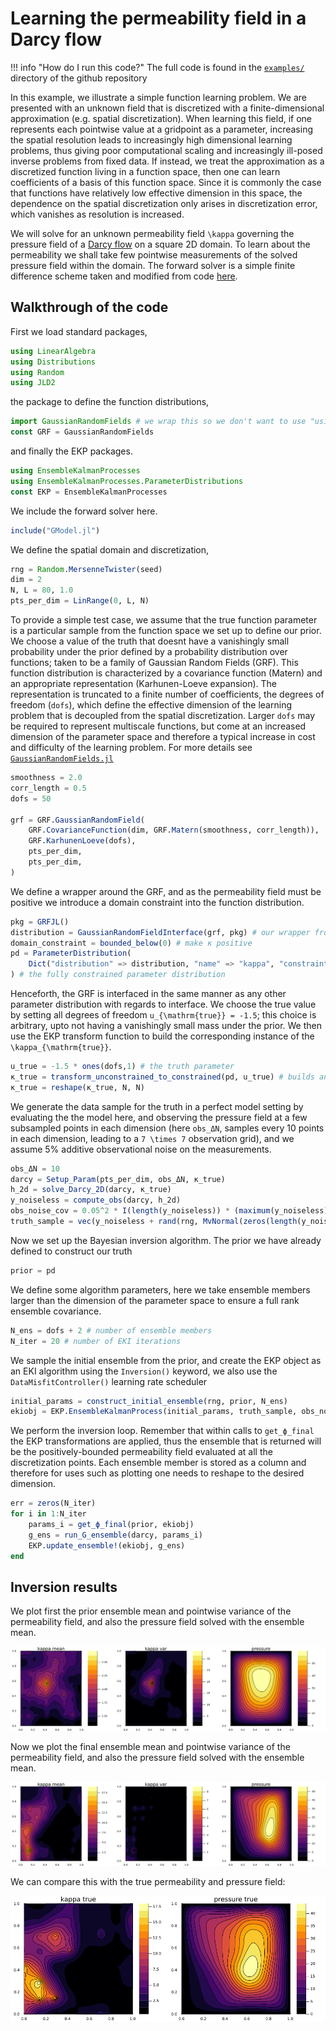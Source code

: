 # Learning the permeability field in a Darcy flow

!!! info "How do I run this code?"
    The full code is found in the [`examples/`](https://github.com/CliMA/EnsembleKalmanProcesses.jl/tree/main/examples) directory of the github repository


In this example, we illustrate a simple function learning problem.
We are presented with an unknown field that is discretized with a finite-dimensional approximation (e.g. spatial discretization).
When learning this field, if one represents each pointwise value at a gridpoint as a parameter, increasing the spatial resolution leads to increasingly high dimensional learning problems, thus giving poor computational scaling and increasingly ill-posed inverse problems from fixed data.
If instead, we treat the approximation as a discretized function living in a function space, then one can learn coefficients of a basis of this function space.
Since it is commonly the case that functions have relatively low effective dimension in this space, the dependence on the spatial discretization only arises in discretization error, which vanishes as resolution is increased.

We will solve for an unknown permeability field ``\kappa`` governing the pressure field of a [Darcy flow](https://en.wikipedia.org/wiki/Darcy%27s_law) on a square 2D domain. To learn about the permeability we shall take few pointwise measurements of the solved pressure field within the domain. The forward solver is a simple finite difference scheme taken and modified from code [here](https://github.com/Zhengyu-Huang/InverseProblems.jl/blob/master/Fluid/Darcy-2D.jl).

## Walkthrough of the code

First we load standard packages,

```julia
using LinearAlgebra
using Distributions
using Random
using JLD2
```

the package to define the function distributions,

```julia
import GaussianRandomFields # we wrap this so we don't want to use "using"
const GRF = GaussianRandomFields
```

and finally the EKP packages.

```julia
using EnsembleKalmanProcesses
using EnsembleKalmanProcesses.ParameterDistributions
const EKP = EnsembleKalmanProcesses
```

We include the forward solver here.

```julia
include("GModel.jl")
```

We define the spatial domain and discretization,

```julia
rng = Random.MersenneTwister(seed)
dim = 2
N, L = 80, 1.0
pts_per_dim = LinRange(0, L, N)
```

To provide a simple test case, we assume that the true function parameter is a particular sample from the function space we set up to define our prior. We choose a value of the truth that doesnt have a vanishingly small probability under the prior defined by a probability distribution over functions; taken to be a family of Gaussian Random Fields (GRF). This function distribution is characterized by a covariance function (Matern) and an appropriate representation (Karhunen-Loeve expansion). The representation is truncated to a finite number of coefficients, the degrees of freedom (`dofs`), which define the effective dimension of the learning problem that is decoupled from the spatial discretization. Larger `dofs` may be required to represent multiscale functions, but come at an increased dimension of the parameter space and therefore a typical increase in cost and difficulty of the learning problem. For more details see [`GaussianRandomFields.jl`](https://pieterjanrobbe.github.io/GaussianRandomFields.jl/stable/)

```julia
smoothness = 2.0
corr_length = 0.5
dofs = 50

grf = GRF.GaussianRandomField(
    GRF.CovarianceFunction(dim, GRF.Matern(smoothness, corr_length)),
    GRF.KarhunenLoeve(dofs),
    pts_per_dim,
    pts_per_dim,
)
```

We define a wrapper around the GRF, and as the permeability field must be positive we introduce a domain constraint into the function distribution. 

```julia
pkg = GRFJL()
distribution = GaussianRandomFieldInterface(grf, pkg) # our wrapper from EKP
domain_constraint = bounded_below(0) # make κ positive
pd = ParameterDistribution(
    Dict("distribution" => distribution, "name" => "kappa", "constraint" => domain_constraint),
) # the fully constrained parameter distribution
```

Henceforth, the GRF is interfaced in the same manner as any other parameter distribution with regards to interface. We choose the true value by setting all degrees of freedom ``u_{\mathrm{true}} = -1.5``; this choice is arbitrary, upto not having a vanishingly small mass under the prior. We then use the EKP transform function to build the corresponding instance of the ``\kappa_{\mathrm{true}}``.

```julia
u_true = -1.5 * ones(dofs,1) # the truth parameter
κ_true = transform_unconstrained_to_constrained(pd, u_true) # builds and constrains the function.
κ_true = reshape(κ_true, N, N)
```

We generate the data sample for the truth in a perfect model setting by evaluating the the model here, and observing the pressure field at a few subsampled points in each dimension (here `obs_ΔN`, samples every 10 points in each dimension, leading to a ``7 \times 7`` observation grid), and we assume 5% additive observational noise on the measurements.

```julia
obs_ΔN = 10 
darcy = Setup_Param(pts_per_dim, obs_ΔN, κ_true) 
h_2d = solve_Darcy_2D(darcy, κ_true)
y_noiseless = compute_obs(darcy, h_2d)
obs_noise_cov = 0.05^2 * I(length(y_noiseless)) * (maximum(y_noiseless) - minimum(y_noiseless))
truth_sample = vec(y_noiseless + rand(rng, MvNormal(zeros(length(y_noiseless)), obs_noise_cov)))
```

Now we set up the Bayesian inversion algorithm. The prior we have already defined to construct our truth

```julia
prior = pd
```

We define some algorithm parameters, here we take ensemble members larger than the dimension of the parameter space to ensure a full rank ensemble covariance.

```julia
N_ens = dofs + 2 # number of ensemble members
N_iter = 20 # number of EKI iterations
```

We sample the initial ensemble from the prior, and create the EKP object as an EKI algorithm using the `Inversion()` keyword, we also use the `DataMisfitController()` learning rate scheduler

```julia
initial_params = construct_initial_ensemble(rng, prior, N_ens) 
ekiobj = EKP.EnsembleKalmanProcess(initial_params, truth_sample, obs_noise_cov, Inversion(), scheduler=DataMisfitController())
```

We perform the inversion loop. Remember that within calls to `get_ϕ_final` the EKP transformations are applied, thus the ensemble that is returned will be the positively-bounded permeability field evaluated at all the discretization points. Each ensemble member is stored as a column and therefore for uses such as plotting one needs to reshape to the desired dimension.

```julia
err = zeros(N_iter)
for i in 1:N_iter
    params_i = get_ϕ_final(prior, ekiobj)
    g_ens = run_G_ensemble(darcy, params_i)
    EKP.update_ensemble!(ekiobj, g_ens)
end
```

## Inversion results

We plot first the prior ensemble mean and pointwise variance of the permeability field, and also the pressure field solved with the ensemble mean. 

![Darcy prior](../assets/darcy_prior.png)

Now we plot the final ensemble mean and pointwise variance of the permeability field, and also the pressure field solved with the ensemble mean.

![Darcy final](../assets/darcy_final.png)

We can compare this with the true permeability and pressure field:

![Darcy truth](../assets/darcy_true.png)


